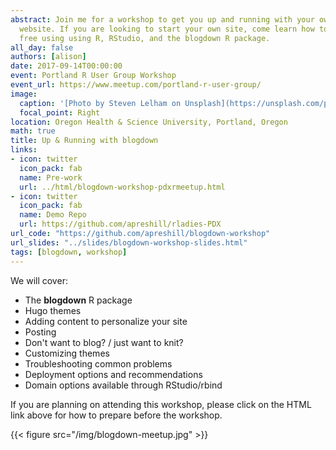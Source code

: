 ```yaml
---
abstract: Join me for a workshop to get you up and running with your own personal
  website. If you are looking to start your own site, come learn how to do it for
  free using using R, RStudio, and the blogdown R package.
all_day: false
authors: [alison]
date: 2017-09-14T00:00:00
event: Portland R User Group Workshop
event_url: https://www.meetup.com/portland-r-user-group/
image:
  caption: '[Photo by Steven Lelham on Unsplash](https://unsplash.com/photos/atSaEOeE8Nk)'
  focal_point: Right
location: Oregon Health & Science University, Portland, Oregon
math: true
title: Up & Running with blogdown
links:
- icon: twitter
  icon_pack: fab
  name: Pre-work
  url: ../html/blogdown-workshop-pdxrmeetup.html
- icon: twitter
  icon_pack: fab
  name: Demo Repo
  url: https://github.com/apreshill/rladies-PDX
url_code: "https://github.com/apreshill/blogdown-workshop"
url_slides: "../slides/blogdown-workshop-slides.html"
tags: [blogdown, workshop]
---
```


We will cover:

- The **blogdown** R package
- Hugo themes
- Adding content to personalize your site
- Posting 
- Don't want to blog? / just want to knit?
- Customizing themes
- Troubleshooting common problems
- Deployment options and recommendations
- Domain options available through RStudio/rbind

If you are planning on attending this workshop, please click on the HTML link above for how to prepare before the workshop.

{{< figure src="/img/blogdown-meetup.jpg" >}}


